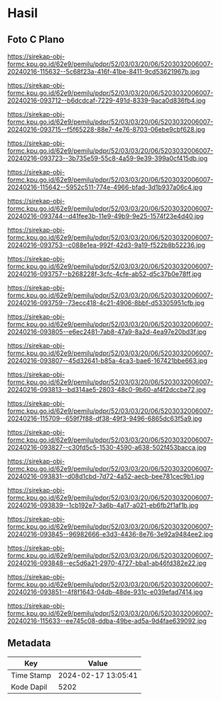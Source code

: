# Hasil

## Foto C Plano

https://sirekap-obj-formc.kpu.go.id/62e9/pemilu/pdpr/52/03/03/20/06/5203032006007-20240216-115632--5c68f23a-416f-41be-8411-9cd53621967b.jpg

https://sirekap-obj-formc.kpu.go.id/62e9/pemilu/pdpr/52/03/03/20/06/5203032006007-20240216-093712--b6dcdcaf-7229-491d-8339-9aca0d836fb4.jpg

https://sirekap-obj-formc.kpu.go.id/62e9/pemilu/pdpr/52/03/03/20/06/5203032006007-20240216-093715--f5f65228-88e7-4e76-8703-06ebe9cbf628.jpg

https://sirekap-obj-formc.kpu.go.id/62e9/pemilu/pdpr/52/03/03/20/06/5203032006007-20240216-093723--3b735e59-55c8-4a59-9e39-399a0cf415db.jpg

https://sirekap-obj-formc.kpu.go.id/62e9/pemilu/pdpr/52/03/03/20/06/5203032006007-20240216-115642--5952c511-774e-4966-bfad-3d1b937a06c4.jpg

https://sirekap-obj-formc.kpu.go.id/62e9/pemilu/pdpr/52/03/03/20/06/5203032006007-20240216-093744--d41fee3b-11e9-49b9-9e25-1574f23e4d40.jpg

https://sirekap-obj-formc.kpu.go.id/62e9/pemilu/pdpr/52/03/03/20/06/5203032006007-20240216-093753--c088e1ea-992f-42d3-9a19-f522b8b52236.jpg

https://sirekap-obj-formc.kpu.go.id/62e9/pemilu/pdpr/52/03/03/20/06/5203032006007-20240216-093757--b268228f-3cfc-4cfe-ab52-d5c37b0e78ff.jpg

https://sirekap-obj-formc.kpu.go.id/62e9/pemilu/pdpr/52/03/03/20/06/5203032006007-20240216-093759--73ecc418-4c21-4906-8bbf-d53305951cfb.jpg

https://sirekap-obj-formc.kpu.go.id/62e9/pemilu/pdpr/52/03/03/20/06/5203032006007-20240216-093805--e6ec2481-7ab8-47a9-8a2d-4ea97e20bd3f.jpg

https://sirekap-obj-formc.kpu.go.id/62e9/pemilu/pdpr/52/03/03/20/06/5203032006007-20240216-093807--45d32641-b85a-4ca3-bae6-167421bbe663.jpg

https://sirekap-obj-formc.kpu.go.id/62e9/pemilu/pdpr/52/03/03/20/06/5203032006007-20240216-093813--bd314ae5-2803-48c0-9b60-af4f2dccbe72.jpg

https://sirekap-obj-formc.kpu.go.id/62e9/pemilu/pdpr/52/03/03/20/06/5203032006007-20240216-115709--659f7f88-df38-49f3-9496-6865dc63f5a9.jpg

https://sirekap-obj-formc.kpu.go.id/62e9/pemilu/pdpr/52/03/03/20/06/5203032006007-20240216-093827--c30fd5c5-1530-4590-a638-502f453bacca.jpg

https://sirekap-obj-formc.kpu.go.id/62e9/pemilu/pdpr/52/03/03/20/06/5203032006007-20240216-093831--d08d1cbd-7d72-4a52-aecb-bee781cec9b1.jpg

https://sirekap-obj-formc.kpu.go.id/62e9/pemilu/pdpr/52/03/03/20/06/5203032006007-20240216-093839--1cb192e7-3a6b-4a17-a021-eb6fb2f1af1b.jpg

https://sirekap-obj-formc.kpu.go.id/62e9/pemilu/pdpr/52/03/03/20/06/5203032006007-20240216-093845--96982666-e3d3-4436-8e76-3e92a9484ee2.jpg

https://sirekap-obj-formc.kpu.go.id/62e9/pemilu/pdpr/52/03/03/20/06/5203032006007-20240216-093848--ec5d6a21-2970-4727-bba1-ab46fd382e22.jpg

https://sirekap-obj-formc.kpu.go.id/62e9/pemilu/pdpr/52/03/03/20/06/5203032006007-20240216-093851--4f8f1643-04db-48de-931c-e039efad7414.jpg

https://sirekap-obj-formc.kpu.go.id/62e9/pemilu/pdpr/52/03/03/20/06/5203032006007-20240216-115633--ee745c08-ddba-49be-ad5a-9d4fae639092.jpg


## Metadata

| Key        | Value               |
| ---------- | ------------------- |
| Time Stamp | 2024-02-17 13:05:41 |
| Kode Dapil | 5202                |



